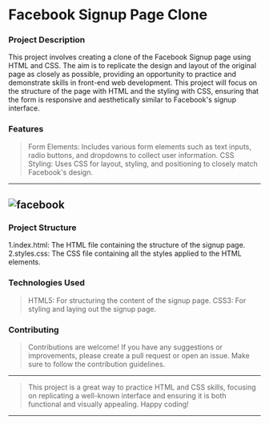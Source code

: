 #  **Facebook Signup Page Clone**

### **Project Description**
This project involves creating a clone of the Facebook Signup page using HTML and CSS. The aim is to replicate the design and layout of the original page as closely as possible, providing an opportunity to practice and demonstrate skills in front-end web development. This project will focus on the structure of the page with HTML and the styling with CSS, ensuring that the form is responsive and aesthetically similar to Facebook's signup interface.

### **Features**
>Form Elements: Includes various form elements such as text inputs, radio buttons, and dropdowns to collect user information.
>CSS Styling: Uses CSS for layout, styling, and positioning to closely match Facebook's design.
---
![facebook](https://github.com/janani06rajendran/Facebook-Signup-Page-Clone/assets/140250422/357f41ac-991f-4d98-80f2-041a42cc953d)
---
### **Project Structure**
1.index.html: The HTML file containing the structure of the signup page.
2.styles.css: The CSS file containing all the styles applied to the HTML elements.


### **Technologies Used**
>HTML5: For structuring the content of the signup page.
>CSS3: For styling and laying out the signup page.

### **Contributing**

>Contributions are welcome! If you have any suggestions or improvements, please create a pull request or open an issue. Make sure to follow the contribution guidelines.
----
>This project is a great way to practice HTML and CSS skills, focusing on replicating a well-known interface and ensuring it is both functional and visually appealing. Happy coding!
 ----


